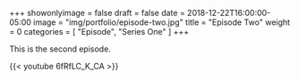 +++
showonlyimage = false
draft = false
date = 2018-12-22T16:00:00-05:00
image = "img/portfolio/episode-two.jpg"
title = "Episode Two"
weight = 0
categories = [ "Episode", "Series One" ]
+++

This is the second episode.
<!--more-->

{{< youtube 6fRfLC_K_CA >}}

